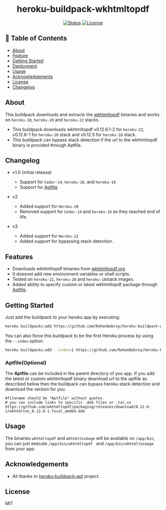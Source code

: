 <h1 align="center">heroku-buildpack-wkhtmltopdf</h3>

<div align="center">

[![Status](https://img.shields.io/badge/status-active-success.svg)]()
[![License](https://img.shields.io/badge/license-MIT-blue.svg)](/LICENSE)

</div>

## 📝 Table of Contents

- [About](#about)
- [Feature](#feature)
- [Getting Started](#getting_started)
- [Deployment](#deployment)
- [Usage](#usage)
- [Acknowledgements](#acknowledgement)
- [License](#license)
- [Changelog](#changelog)


##  About <a name = "about"></a>

This buildpack downloads and extracts the
[wkhtmltopdf](https://wkhtmltopdf.org/) binaries and works on `heroku-18`, `heroku-20` and `heroku-22` stacks.

- This buildpack downloads wkhtmltopdf v0.12.6.1-2 for `heroku-22`, v0.12.6-1 for `heroku-20` stack and v0.12.5 for `heroku-18` stack.
- This buildpack can bypass stack detection if the url to the wkhtmltopdf binary is provided through Aptfile.

## Changelog <a name = "changelog"></a>
- v1.0 (initial release)
  - Support for `Cedar-14`, `heroku-16`,  and `heroku-18`
  - Support for [Aptfile](#aptfile)

- v2
    - Added support for `Heroku-20`
    - Removed support for `Cedar-14` and `heroku-16` as they reached end of life.

- v3
    - Added support for `Heroku-22`
    - Added support for bypassing stack detection.

## Features <a name = "feature"></a>
- Downloads wkhtmltopdf binaries from [wkhtmltopdf.org](http://wkhtmltopdf.org)
- It doesnot add new environment variables or shell scripts.
- Tested on `heroku-22`, `heroku-20` and `heroku-18`stack images.
- Added ability to specify custom or latest wkhtmltopdf package through [Aptfile](#aptfile).

## Getting Started <a name = "getting_started"></a>
Just add the buildpack to your heroku app by executing:

```bash
heroku buildpacks:add https://github.com/RohanDebroy/heroku-buildpack-wkhtmltopdf.git
```

You can also force this buildpack to be the first Heroku process by using the
`--index` option:

```bash
heroku buildpacks:add --index=1 https://github.com/RohanDebroy/heroku-buildpack-wkhtmltopdf.git
```
### Aptfile(Optional) <a name="aptfile"></a>
The <b>Aptfile</b> can be included in the parent directory of you app. If you add the latest or custom wkhtmltopdf binary download url to the aptfile as described below then the buildpack can bypass heroku stack detection and download the version for you.

    #filename should be "Aptfile" without quotes.
    # you can include links to specific .deb files or .tar.xz
    https://github.com/wkhtmltopdf/packaging/releases/download/0.12.6-1/wkhtmltox_0.12.6-1.focal_amd64.deb
    

## Usage <a name="usage"></a>

The binaries `wkhtmltopdf` and `wkhtmltoimage` will be available on `/app/bin`,
you can just execute `/app/bin/wkhtmltopdf ` and `/app/bin/wkhtmltoimage`  from your app.


## Acknowledgements <a name = "acknowledgement"></a>

- All thanks to [heroku-buildpack-apt](https://github.com/ddollar/heroku-buildpack-apt) project.

## License <a name="license"></a>
MIT

